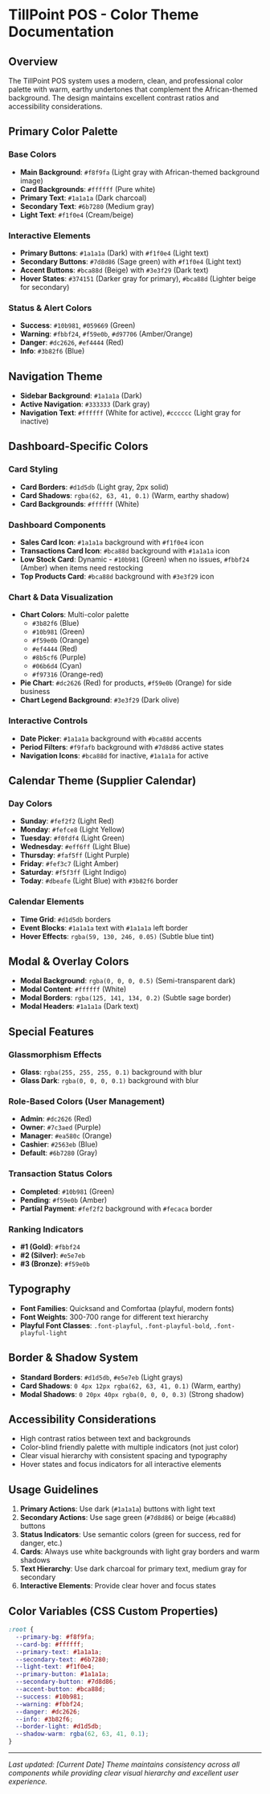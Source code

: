 # TillPoint POS - Color Theme Documentation

## Overview
The TillPoint POS system uses a modern, clean, and professional color palette with warm, earthy undertones that complement the African-themed background. The design maintains excellent contrast ratios and accessibility considerations.

## Primary Color Palette

### Base Colors
- **Main Background**: `#f8f9fa` (Light gray with African-themed background image)
- **Card Backgrounds**: `#ffffff` (Pure white)
- **Primary Text**: `#1a1a1a` (Dark charcoal)
- **Secondary Text**: `#6b7280` (Medium gray)
- **Light Text**: `#f1f0e4` (Cream/beige)

### Interactive Elements
- **Primary Buttons**: `#1a1a1a` (Dark) with `#f1f0e4` (Light text)
- **Secondary Buttons**: `#7d8d86` (Sage green) with `#f1f0e4` (Light text)
- **Accent Buttons**: `#bca88d` (Beige) with `#3e3f29` (Dark text)
- **Hover States**: `#374151` (Darker gray for primary), `#bca88d` (Lighter beige for secondary)

### Status & Alert Colors
- **Success**: `#10b981`, `#059669` (Green)
- **Warning**: `#fbbf24`, `#f59e0b`, `#d97706` (Amber/Orange)
- **Danger**: `#dc2626`, `#ef4444` (Red)
- **Info**: `#3b82f6` (Blue)

## Navigation Theme
- **Sidebar Background**: `#1a1a1a` (Dark)
- **Active Navigation**: `#333333` (Dark gray)
- **Navigation Text**: `#ffffff` (White for active), `#cccccc` (Light gray for inactive)

## Dashboard-Specific Colors

### Card Styling
- **Card Borders**: `#d1d5db` (Light gray, 2px solid)
- **Card Shadows**: `rgba(62, 63, 41, 0.1)` (Warm, earthy shadow)
- **Card Backgrounds**: `#ffffff` (White)

### Dashboard Components
- **Sales Card Icon**: `#1a1a1a` background with `#f1f0e4` icon
- **Transactions Card Icon**: `#bca88d` background with `#1a1a1a` icon
- **Low Stock Card**: Dynamic - `#10b981` (Green) when no issues, `#fbbf24` (Amber) when items need restocking
- **Top Products Card**: `#bca88d` background with `#3e3f29` icon

### Chart & Data Visualization
- **Chart Colors**: Multi-color palette
  - `#3b82f6` (Blue)
  - `#10b981` (Green)
  - `#f59e0b` (Orange)
  - `#ef4444` (Red)
  - `#8b5cf6` (Purple)
  - `#06b6d4` (Cyan)
  - `#f97316` (Orange-red)
- **Pie Chart**: `#dc2626` (Red) for products, `#f59e0b` (Orange) for side business
- **Chart Legend Background**: `#3e3f29` (Dark olive)

### Interactive Controls
- **Date Picker**: `#1a1a1a` background with `#bca88d` accents
- **Period Filters**: `#f9fafb` background with `#7d8d86` active states
- **Navigation Icons**: `#bca88d` for inactive, `#1a1a1a` for active

## Calendar Theme (Supplier Calendar)

### Day Colors
- **Sunday**: `#fef2f2` (Light Red)
- **Monday**: `#fefce8` (Light Yellow)
- **Tuesday**: `#f0fdf4` (Light Green)
- **Wednesday**: `#eff6ff` (Light Blue)
- **Thursday**: `#faf5ff` (Light Purple)
- **Friday**: `#fef3c7` (Light Amber)
- **Saturday**: `#f5f3ff` (Light Indigo)
- **Today**: `#dbeafe` (Light Blue) with `#3b82f6` border

### Calendar Elements
- **Time Grid**: `#d1d5db` borders
- **Event Blocks**: `#1a1a1a` text with `#1a1a1a` left border
- **Hover Effects**: `rgba(59, 130, 246, 0.05)` (Subtle blue tint)

## Modal & Overlay Colors
- **Modal Background**: `rgba(0, 0, 0, 0.5)` (Semi-transparent dark)
- **Modal Content**: `#ffffff` (White)
- **Modal Borders**: `rgba(125, 141, 134, 0.2)` (Subtle sage border)
- **Modal Headers**: `#1a1a1a` (Dark text)

## Special Features

### Glassmorphism Effects
- **Glass**: `rgba(255, 255, 255, 0.1)` background with blur
- **Glass Dark**: `rgba(0, 0, 0, 0.1)` background with blur

### Role-Based Colors (User Management)
- **Admin**: `#dc2626` (Red)
- **Owner**: `#7c3aed` (Purple)
- **Manager**: `#ea580c` (Orange)
- **Cashier**: `#2563eb` (Blue)
- **Default**: `#6b7280` (Gray)

### Transaction Status Colors
- **Completed**: `#10b981` (Green)
- **Pending**: `#f59e0b` (Amber)
- **Partial Payment**: `#fef2f2` background with `#fecaca` border

### Ranking Indicators
- **#1 (Gold)**: `#fbbf24`
- **#2 (Silver)**: `#e5e7eb`
- **#3 (Bronze)**: `#f59e0b`

## Typography
- **Font Families**: Quicksand and Comfortaa (playful, modern fonts)
- **Font Weights**: 300-700 range for different text hierarchy
- **Playful Font Classes**: `.font-playful`, `.font-playful-bold`, `.font-playful-light`

## Border & Shadow System
- **Standard Borders**: `#d1d5db`, `#e5e7eb` (Light grays)
- **Card Shadows**: `0 4px 12px rgba(62, 63, 41, 0.1)` (Warm, earthy)
- **Modal Shadows**: `0 20px 40px rgba(0, 0, 0, 0.3)` (Strong shadow)

## Accessibility Considerations
- High contrast ratios between text and backgrounds
- Color-blind friendly palette with multiple indicators (not just color)
- Clear visual hierarchy with consistent spacing and typography
- Hover states and focus indicators for all interactive elements

## Usage Guidelines
1. **Primary Actions**: Use dark (`#1a1a1a`) buttons with light text
2. **Secondary Actions**: Use sage green (`#7d8d86`) or beige (`#bca88d`) buttons
3. **Status Indicators**: Use semantic colors (green for success, red for danger, etc.)
4. **Cards**: Always use white backgrounds with light gray borders and warm shadows
5. **Text Hierarchy**: Use dark charcoal for primary text, medium gray for secondary
6. **Interactive Elements**: Provide clear hover and focus states

## Color Variables (CSS Custom Properties)
```css
:root {
  --primary-bg: #f8f9fa;
  --card-bg: #ffffff;
  --primary-text: #1a1a1a;
  --secondary-text: #6b7280;
  --light-text: #f1f0e4;
  --primary-button: #1a1a1a;
  --secondary-button: #7d8d86;
  --accent-button: #bca88d;
  --success: #10b981;
  --warning: #fbbf24;
  --danger: #dc2626;
  --info: #3b82f6;
  --border-light: #d1d5db;
  --shadow-warm: rgba(62, 63, 41, 0.1);
}
```

---
*Last updated: [Current Date]*
*Theme maintains consistency across all components while providing clear visual hierarchy and excellent user experience.*
